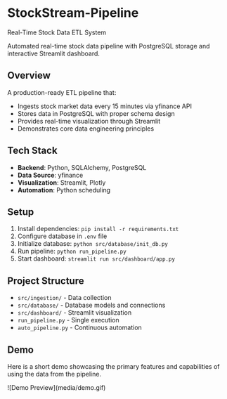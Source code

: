 # StockStream-Pipeline
Real-Time Stock Data ETL System

Automated real-time stock data pipeline with PostgreSQL storage and interactive Streamlit dashboard.

## Overview
A production-ready ETL pipeline that:
- Ingests stock market data every 15 minutes via yfinance API
- Stores data in PostgreSQL with proper schema design
- Provides real-time visualization through Streamlit
- Demonstrates core data engineering principles

## Tech Stack
- **Backend**: Python, SQLAlchemy, PostgreSQL
- **Data Source**: yfinance
- **Visualization**: Streamlit, Plotly
- **Automation**: Python scheduling

## Setup
1. Install dependencies: `pip install -r requirements.txt`
2. Configure database in `.env` file
3. Initialize database: `python src/database/init_db.py`
4. Run pipeline: `python run_pipeline.py`
5. Start dashboard: `streamlit run src/dashboard/app.py`

## Project Structure
- `src/ingestion/` - Data collection
- `src/database/` - Database models and connections
- `src/dashboard/` - Streamlit visualization
- `run_pipeline.py` - Single execution
- `auto_pipeline.py` - Continuous automation

## Demo
<p>Here is a short demo showcasing the primary features and capabilities of 
   using the data from the pipeline.</p>
![Demo Preview](media/demo.gif)


